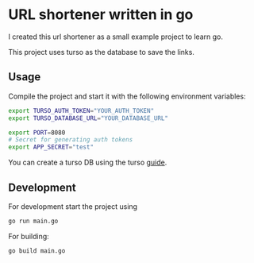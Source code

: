 # URL shortener written in go
I created this url shortener as a small example project to learn go.

This project uses turso as the database to save the links.

## Usage

Compile the project and start it with the following environment variables:

```bash
export TURSO_AUTH_TOKEN="YOUR_AUTH_TOKEN"
export TURSO_DATABASE_URL="YOUR_DATABASE_URL"

export PORT=8080
# Secret for generating auth tokens
export APP_SECRET="test"
```

You can create a turso DB using the turso [guide](https://docs.turso.tech/quickstart).

## Development

For development start the project using
```bash
go run main.go
```

For building:
```bash
go build main.go
```
